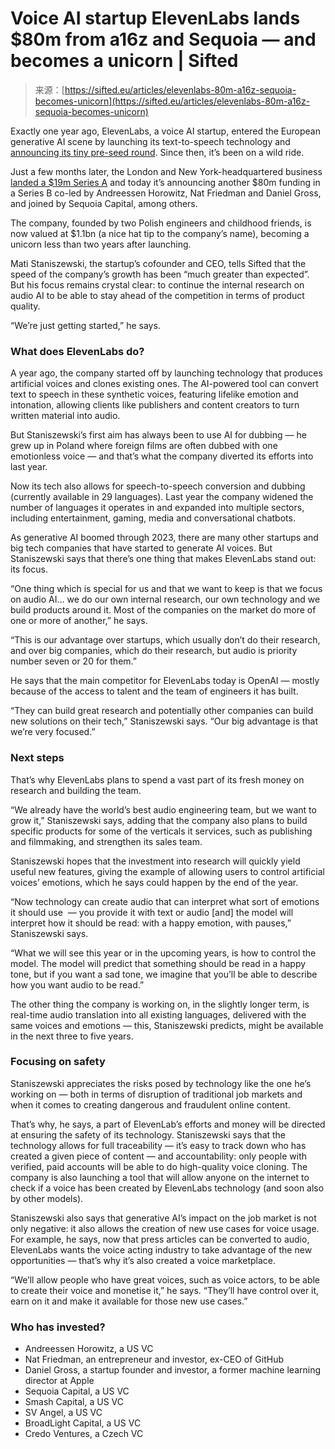 <!--yml
category: 未分类
date: 2024-05-27 15:02:58
-->

# Voice AI startup ElevenLabs lands $80m from a16z and Sequoia — and becomes a unicorn | Sifted

> 来源：[https://sifted.eu/articles/elevenlabs-80m-a16z-sequoia-becomes-unicorn](https://sifted.eu/articles/elevenlabs-80m-a16z-sequoia-becomes-unicorn)

Exactly one year ago, ElevenLabs, a voice AI startup, entered the European generative AI scene by launching its text-to-speech technology and [announcing its tiny pre-seed round](https://sifted.eu/articles/generative-ai-audio-elevenlabs). Since then, it’s been on a wild ride.

Just a few months later, the London and New York-headquartered business [landed a $19m Series A](https://sifted.eu/articles/elevenlabs-raise-a16z) and today it’s announcing another $80m funding in a Series B co-led by Andreessen Horowitz, Nat Friedman and Daniel Gross, and joined by Sequoia Capital, among others. 

The company, founded by two Polish engineers and childhood friends, is now valued at $1.1bn (a nice hat tip to the company’s name), becoming a unicorn less than two years after launching. 

Mati Staniszewski, the startup’s cofounder and CEO, tells Sifted that the speed of the company’s growth has been “much greater than expected”. But his focus remains crystal clear: to continue the internal research on audio AI to be able to stay ahead of the competition in terms of product quality. 

“We’re just getting started,” he says. 

### **What does ElevenLabs do?**

A year ago, the company started off by launching technology that produces artificial voices and clones existing ones. The AI-powered tool can convert text to speech in these synthetic voices, featuring lifelike emotion and intonation, allowing clients like publishers and content creators to turn written material into audio. 

But Staniszewski’s first aim has always been to use AI for dubbing — he grew up in Poland where foreign films are often dubbed with one emotionless voice — and that’s what the company diverted its efforts into last year.

Now its tech also allows for speech-to-speech conversion and dubbing (currently available in 29 languages). Last year the company widened the number of languages it operates in and expanded into multiple sectors, including entertainment, gaming, media and conversational chatbots.

As generative AI boomed through 2023, there are many other startups and big tech companies that have started to generate AI voices. But Staniszewski says that there’s one thing that makes ElevenLabs stand out: its focus. 

“One thing which is special for us and that we want to keep is that we focus on audio AI… we do our own internal research, our own technology and we build products around it. Most of the companies on the market do more of one or more of another,” he says. 

“This is our advantage over startups, which usually don’t do their research, and over big companies, which do their research, but audio is priority number seven or 20 for them.”

He says that the main competitor for ElevenLabs today is OpenAI — mostly because of the access to talent and the team of engineers it has built. 

“They can build great research and potentially other companies can build new solutions on their tech,” Staniszewski says. “Our big advantage is that we’re very focused.”

### **Next steps**

That’s why ElevenLabs plans to spend a vast part of its fresh money on research and building the team. 

“We already have the world’s best audio engineering team, but we want to grow it,” Staniszewski says, adding that the company also plans to build specific products for some of the verticals it services, such as publishing and filmmaking, and strengthen its sales team. 

Staniszewski hopes that the investment into research will quickly yield useful new features, giving the example of allowing users to control artificial voices’ emotions, which he says could happen by the end of the year.

“Now technology can create audio that can interpret what sort of emotions it should use  — you provide it with text or audio [and] the model will interpret how it should be read: with a happy emotion, with pauses,”  Staniszewski says. 

“What we will see this year or in the upcoming years, is how to control the model. The model will predict that something should be read in a happy tone, but if you want a sad tone, we imagine that you’ll be able to describe how you want audio to be read.”

The other thing the company is working on, in the slightly longer term, is real-time audio translation into all existing languages, delivered with the same voices and emotions — this, Staniszewski predicts, might be available in the next three to five years. 

### **Focusing on safety**

Staniszewski appreciates the risks posed by technology like the one he’s working on — both in terms of disruption of traditional job markets and when it comes to creating dangerous and fraudulent online content. 

That’s why, he says, a part of ElevenLab’s efforts and money will be directed at ensuring the safety of its technology. Staniszewski says that the technology allows for full traceability — it’s easy to track down who has created a given piece of content — and accountability: only people with verified, paid accounts will be able to do high-quality voice cloning. The company is also launching a tool that will allow anyone on the internet to check if a voice has been created by ElevenLabs technology (and soon also by other models). 

Staniszewski also says that generative AI’s impact on the job market is not only negative: it also allows the creation of new use cases for voice usage. For example, he says, now that press articles can be converted to audio, ElevenLabs wants the voice acting industry to take advantage of the new opportunities — that’s why it’s also created a voice marketplace. 

“We’ll allow people who have great voices, such as voice actors, to be able to create their voice and monetise it,” he says. “They’ll have control over it, earn on it and make it available for those new use cases.” 

### Who has invested?

*   Andreessen Horowitz, a US VC
*   Nat Friedman, an entrepreneur and investor, ex-CEO of GitHub
*   Daniel Gross, a startup founder and investor, a former machine learning director at Apple
*   Sequoia Capital, a US VC
*   Smash Capital, a US VC
*   SV Angel, a US VC
*   BroadLight Capital, a US VC
*   Credo Ventures, a Czech VC